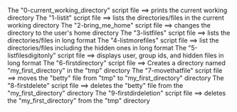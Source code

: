 The "0-current_working_directory" script file ==> prints the current working directory
The "1-listit" script file ==> lists the directories/files in the current working directory
The "2-bring_me_home" script file ==> changes the directory to the user's home directory
The "3-listfiles" script file ==> lists the directories/files in long format
The "4-listmorefiles" script file ==> list the directories/files including the hidden ones in long format
The "5-listfilesdigitonly" script file ==> displays user, group ids, and hidden files in long format
The "6-firstdirectory" script file ==> Creates a directory named "my_first_directory" in the "tmp" directory
The "7-movethatfile" script file ==> moves the "betty" file from "tmp" to "my_first_directory" directory
The "8-firstdelete" script file ==> deletes the "betty" file from the "my_first_directory" directory
The "9-firstdirdeletion" script file ==> deletes the "my_first_directory" from the "tmp" directory